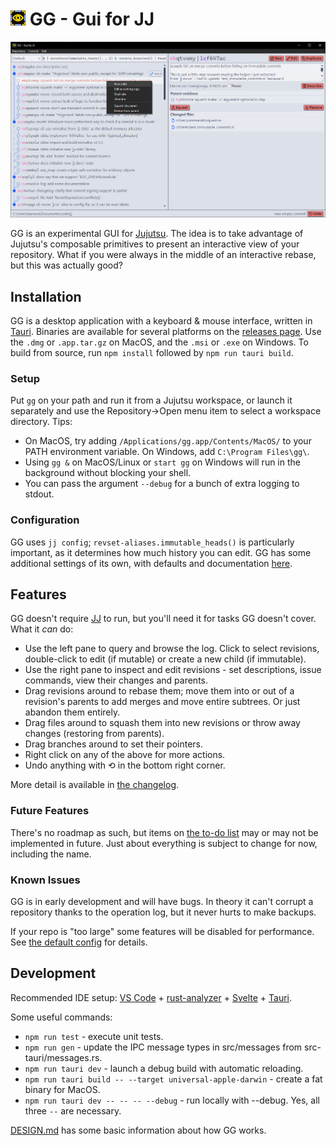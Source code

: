 # ![icon](src-tauri/icons/24x24.png) GG - Gui for JJ

![screenshot](src-tauri/resources/screenshot.png)

GG is an experimental GUI for [Jujutsu](https://github.com/martinvonz/jj). The idea is to take advantage of Jujutsu's composable primitives to present an interactive view of your repository. What if you were always in the middle of an interactive rebase, but this was actually good?

## Installation
GG is a desktop application with a keyboard & mouse interface, written in [Tauri](https://tauri.app/). Binaries are available for several platforms on the [releases page](https://github.com/gulbanana/gg/releases). Use the `.dmg` or `.app.tar.gz` on MacOS, and the `.msi` or `.exe` on Windows. To build from source, run `npm install` followed by `npm run tauri build`.

### Setup 
Put `gg` on your path and run it from a Jujutsu workspace, or launch it separately and use the Repository->Open menu item to select a workspace directory. Tips:
- On MacOS, try adding `/Applications/gg.app/Contents/MacOS/` to your PATH environment variable. On Windows, add `C:\Program Files\gg\`.
- Using `gg &` on MacOS/Linux or `start gg` on Windows will run in the background without blocking your shell.
- You can pass the argument `--debug` for a bunch of extra logging to stdout.

### Configuration
GG uses `jj config`; `revset-aliases.immutable_heads()` is particularly important, as it determines how much history you can edit. GG has some additional settings of its own, with defaults and documentation [here](src-tauri/src/config/gg.toml).

## Features
GG doesn't require [JJ](https://martinvonz.github.io/jj/latest/install-and-setup/) to run, but you'll need it for tasks GG doesn't cover. What it *can* do:
- Use the left pane to query and browse the log. Click to select revisions, double-click to edit (if mutable) or create a new child (if immutable).
- Use the right pane to inspect and edit revisions - set descriptions, issue commands, view their changes and parents. 
- Drag revisions around to rebase them; move them into or out of a revision's parents to add merges and move entire subtrees. Or just abandon them entirely.
- Drag files around to squash them into new revisions or throw away changes (restoring from parents).
- Drag branches around to set their pointers.
- Right click on any of the above for more actions.
- Undo anything with ⟲ in the bottom right corner.

More detail is available in [the changelog](CHANGELOG.md).

### Future Features
There's no roadmap as such, but items on [the to-do list](TODO.md) may or may not be implemented in future. Just about everything is subject to change for now, including the name.

### Known Issues
GG is in early development and will have bugs. In theory it can't corrupt a repository thanks to the operation log, but it never hurts to make backups. 

If your repo is "too large" some features will be disabled for performance. See [the default config](src-tauri/src/config/gg.toml) for details.

## Development  
Recommended IDE setup: [VS Code](https://code.visualstudio.com/) + [rust-analyzer](https://marketplace.visualstudio.com/items?itemName=rust-lang.rust-analyzer) + [Svelte](https://marketplace.visualstudio.com/items?itemName=svelte.svelte-vscode) + [Tauri](https://marketplace.visualstudio.com/items?itemName=tauri-apps.tauri-vscode).

Some useful commands:
* `npm run test` - execute unit tests.
* `npm run gen` - update the IPC message types in src/messages from src-tauri/messages.rs.
* `npm run tauri dev` - launch a debug build with automatic reloading.
* `npm run tauri build -- --target universal-apple-darwin` - create a fat binary for MacOS.
* `npm run tauri dev -- -- -- --debug` - run locally with --debug. Yes, all three `--` are necessary.

[DESIGN.md](DESIGN.md) has some basic information about how GG works.